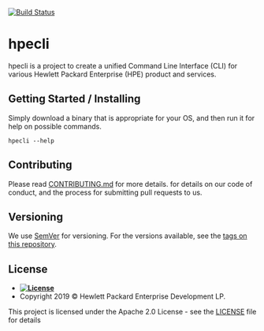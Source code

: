 [![Build Status](https://img.shields.io/circleci/build/github/HewlettPackard/hpecli?style=flat-square)](https://circleci.com/gh/HewlettPackard/hpecli)

# hpecli

hpecli is a project to create a unified Command Line Interface (CLI) for various Hewlett Packard Enterprise (HPE) product and services.

## Getting Started / Installing

Simply download a binary that is appropriate for your OS, and then run it for help on possible commands.

```
hpecli --help
```


## Contributing

Please read [CONTRIBUTING.md](CONTRIBUTING.md) for more details. for details on our code of conduct, and the process for submitting pull requests to us.

## Versioning

We use [SemVer](http://semver.org/) for versioning. For the versions available, see the [tags on this repository](https://github.com/orgs/HewlettPackard/hpecli/tags). 


## License



- **[![License](https://img.shields.io/badge/apache-2.0-blue?style=flat-square)](https://opensource.org/licenses/Apache-2.0)**
- Copyright 2019 © Hewlett Packard Enterprise Development LP.

This project is licensed under the Apache 2.0 License - see the [LICENSE](LICENSE) file for details
